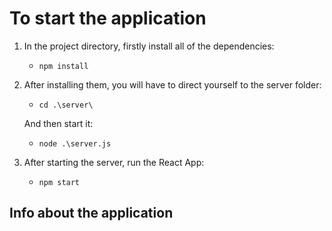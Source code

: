 # To start the application

1. In the project directory, firstly install all of the dependencies:

    - `npm install`

2. After installing them, you will have to direct yourself to the server folder:

    - `cd .\server\`

    And then start it:

    - `node .\server.js`

3. After starting the server, run the React App:

    - `npm start`

## Info about the application
